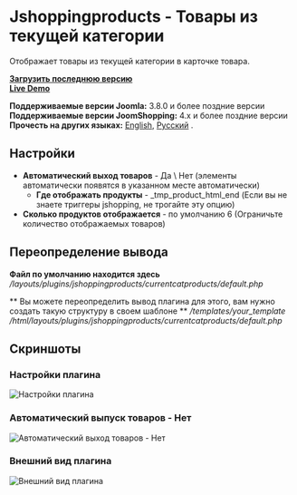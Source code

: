 # Jshoppingproducts - Товары из текущей категории
Отображает товары из текущей категории в карточке товара.

**[Загрузить последнюю версию](https://github.com/ArtPavluk/plg_jshoppingproducts_currentcatproducts/releases/latest)**  
**[Live Demo](https://demo.art-pavluk.com/ru/joomshopping/cars/convertible)**

**Поддерживаемые версии Joomla:** 3.8.0 и более поздние версии
**Поддерживаемые версии JoomShopping:** 4.x и более поздние версии  
**Прочесть на других языках:**
[English](https://github.com/ArtPavluk/plg_jshoppingproducts_currentcatproducts/blob/master/README.md), 
[Русский](https://github.com/ArtPavluk/plg_jshoppingproducts_currentcatproducts/blob/master/README.ru-RU.md)
.

## Настройки
* **Автоматический выход товаров** - Да \ Нет (элементы автоматически появятся в указанном месте автоматически)
	* **Где отображать продукты** - _tmp_product_html_end (Если вы не знаете триггеры jshopping, не трогайте эту опцию)
* **Сколько продуктов отображается** - по умолчанию 6 (Ограничьте количество отображаемых товаров)

## Переопределение вывода
**Файл по умолчанию находится здесь**
*/layouts/plugins/jshoppingproducts/currentcatproducts/default.php*

** Вы можете переопределить вывод плагина для этого, вам нужно создать такую ​​структуру в своем шаблоне **
*/templates/your_template /html/layouts/plugins/jshoppingproducts/currentcatproducts/default.php*

## Скриншоты

### Настройки плагина
![Настройки плагина](https://demo.art-pavluk.com/images/screenshots/plg_jshoppingproducts_currentcatproducts/en/settings.png)
### Автоматический выпуск товаров - Нет
![Автоматический выход товаров - Нет](https://demo.art-pavluk.com/images/screenshots/plg_jshoppingproducts_currentcatproducts/en/note.png)
### Внешний вид плагина
![Внешний вид плагина](https://demo.art-pavluk.com/images/screenshots/plg_jshoppingproducts_currentcatproducts/en/front.png)
